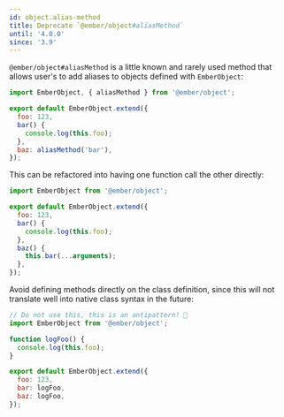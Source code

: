 ```yaml
---
id: object.alias-method
title: Deprecate `@ember/object#aliasMethod`
until: '4.0.0'
since: '3.9'
---
```


`@ember/object#aliasMethod` is a little known and rarely used method that allows
user's to add aliases to objects defined with `EmberObject`:

```js
import EmberObject, { aliasMethod } from '@ember/object';

export default EmberObject.extend({
  foo: 123,
  bar() {
    console.log(this.foo);
  },
  baz: aliasMethod('bar'),
});
```

This can be refactored into having one function call the other directly:

```js
import EmberObject from '@ember/object';

export default EmberObject.extend({
  foo: 123,
  bar() {
    console.log(this.foo);
  },
  baz() {
    this.bar(...arguments);
  },
});
```

Avoid defining methods directly on the class definition, since this will not
translate well into native class syntax in the future:

```js
// Do not use this, this is an antipattern! 🛑
import EmberObject from '@ember/object';

function logFoo() {
  console.log(this.foo);
}

export default EmberObject.extend({
  foo: 123,
  bar: logFoo,
  baz: logFoo,
});
```
